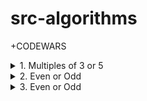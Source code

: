 # src-algorithms

+CODEWARS

<details>
<summary>1. Multiples of 3 or 5 </summary>

# Multiples of 3 or 5

[https://www.codewars.com/kata/514b92a657cdc65150000006](https://www.codewars.com/kata/514b92a657cdc65150000006)

DESCRIPTION:

If we list all the natural numbers below 10 that are multiples of 3 or 5, we get 3, 5, 6 and 9. The sum of these multiples is 23.

Finish the solution so that it returns the sum of all the multiples of 3 or 5 below the number passed in.

Additionally, if the number is negative, return 0.

Note: If the number is a multiple of both 3 and 5, only count it once.

### PYTHON SOLUTION:

```py
 def solution(number):
    return sum(x for x in range(number) if x % 3 == 0 or x % 5 == 0)
```

```py
def solution(number):
    threes = list(range(3, number, 3))
    fives = list(range(5, number, 5))
    return sum(list(set(threes + fives)))
```

```py
def solution(number):
    sum = 0
    for i in range(number):
        if (i % 3) == 0 or (i % 5) == 0:
            sum += i
    return sum
```

### JAVASCRIPT SOLUTION:

```js
function solution(number) {
  let total = 0;
  for (let i = 0; i < number; i++) {
    if (i % 3 === 0 || i % 5 === 0) {
      total += i;
    }
  }
  return total;
}
```

```js
function solution(number) {
  return number < 1
    ? 0
    : [...new Array(number).keys()]
        .filter((n) => n % 3 == 0 || n % 5 == 0)
        .reduce((a, b) => a + b);
}
```

# #END</details>

<details>
<summary>2. Even or Odd </summary>

# Even or Odd

[https://www.codewars.com/kata/53da3dbb4a5168369a0000fe](https://www.codewars.com/kata/53da3dbb4a5168369a0000fe)

DESCRIPTION:

Create a function that takes an integer as an argument and returns "Even" for even numbers or "Odd" for odd numbers.

### PYTHON SOLUTION:

```py
def even_or_odd(number):
    return "Even" if number%2==0 else "Odd"
```

```py
def even_or_odd(number):
	return 'Odd' if number % 2 else 'Even'
```

```py
def even_or_odd(number):
  if number % 2 == 0:
    return "Even"
  else:
    return "Odd"
```

```py
def even_or_odd(number):
  return ["Even", "Odd"][number % 2]
```

### JAVASCRIPT SOLUTION:

```py
function evenOrOdd(number) {
  return number%2==0 ? "Even" : "Odd" 
}
```

```py
function evenOrOdd(number) {
  if (number % 2 == 0){
    return "Even"
  }else{
    return "Odd"
    }
}
```

# #END</details>

<details>
<summary>3. Even or Odd </summary>

# Even or Odd

[https://www.codewars.com/kata/54ff3102c1bad923760001f3](https://www.codewars.com/kata/54ff3102c1bad923760001f3)

DESCRIPTION:

Return the number (count) of vowels in the given string.

We will consider a, e, i, o, u as vowels for this Kata (but not y).

The input string will only consist of lower case letters and/or spaces.

```py

```

```py

```

```py

```

```py

```

```py

```

```py

```

```py

```

```py

```

```py

```

```py

```

```py

```

```py

```

```py

```

```py

```

```py

```

```py

```

```py

```

```py

```

```py

```

# #END</details>
